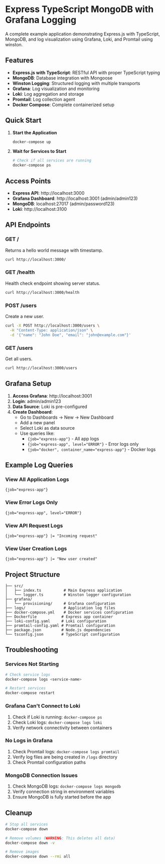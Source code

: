 # Express TypeScript MongoDB with Grafana Logging

A complete example application demonstrating Express.js with TypeScript, MongoDB, and log visualization using Grafana, Loki, and Promtail using winston.

## Features

- **Express.js with TypeScript**: RESTful API with proper TypeScript typing
- **MongoDB**: Database integration with Mongoose
- **Winston Logging**: Structured logging with multiple transports
- **Grafana**: Log visualization and monitoring
- **Loki**: Log aggregation and storage
- **Promtail**: Log collection agent
- **Docker Compose**: Complete containerized setup

## Quick Start

1. **Start the Application**
   ```bash
   docker-compose up
   ```

2. **Wait for Services to Start**
   ```bash
   # Check if all services are running
   docker-compose ps
   ```

## Access Points

- **Express API**: http://localhost:3000
- **Grafana Dashboard**: http://localhost:3001 (admin/admin123)
- **MongoDB**: localhost:27017 (admin/password123)
- **Loki**: http://localhost:3100

## API Endpoints

### GET /
Returns a hello world message with timestamp.

```bash
curl http://localhost:3000/
```

### GET /health
Health check endpoint showing server status.

```bash
curl http://localhost:3000/health
```

### POST /users
Create a new user.

```bash
curl -X POST http://localhost:3000/users \
  -H "Content-Type: application/json" \
  -d '{"name": "John Doe", "email": "john@example.com"}'
```

### GET /users
Get all users.

```bash
curl http://localhost:3000/users
```

## Grafana Setup

1. **Access Grafana**: http://localhost:3001
2. **Login**: admin/admin123
3. **Data Source**: Loki is pre-configured
4. **Create Dashboard**:
   - Go to Dashboards → New → New Dashboard
   - Add a new panel
   - Select Loki as data source
   - Use queries like:
     - `{job="express-app"}` - All app logs
     - `{job="express-app", level="ERROR"}` - Error logs only
     - `{job="docker", container_name="express-app"}` - Docker logs

## Example Log Queries

### View All Application Logs
```
{job="express-app"}
```

### View Error Logs Only
```
{job="express-app", level="ERROR"}
```

### View API Request Logs
```
{job="express-app"} |= "Incoming request"
```

### View User Creation Logs
```
{job="express-app"} |= "New user created"
```

## Project Structure

```
├── src/
│   ├── index.ts          # Main Express application
│   └── logger.ts         # Winston logger configuration
├── grafana/
│   └── provisioning/     # Grafana configuration
├── logs/                 # Application log files
├── docker-compose.yml    # Docker services configuration
├── Dockerfile           # Express app container
├── loki-config.yaml     # Loki configuration
├── promtail-config.yaml # Promtail configuration
├── package.json         # Node.js dependencies
└── tsconfig.json        # TypeScript configuration
```

## Troubleshooting

### Services Not Starting
```bash
# Check service logs
docker-compose logs <service-name>

# Restart services
docker-compose restart
```

### Grafana Can't Connect to Loki
1. Check if Loki is running: `docker-compose ps`
2. Check Loki logs: `docker-compose logs loki`
3. Verify network connectivity between containers

### No Logs in Grafana
1. Check Promtail logs: `docker-compose logs promtail`
2. Verify log files are being created in `/logs` directory
3. Check Promtail configuration paths

### MongoDB Connection Issues
1. Check MongoDB logs: `docker-compose logs mongodb`
2. Verify connection string in environment variables
3. Ensure MongoDB is fully started before the app

## Cleanup

```bash
# Stop all services
docker-compose down

# Remove volumes (WARNING: This deletes all data)
docker-compose down -v

# Remove images
docker-compose down --rmi all
```
